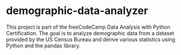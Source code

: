 # demographic-data-analyzer
This project is part of the freeCodeCamp Data Analysis with Python Certification. The goal is to analyze demographic data from a dataset provided by the US Census Bureau and derive various statistics using Python and the pandas library.

